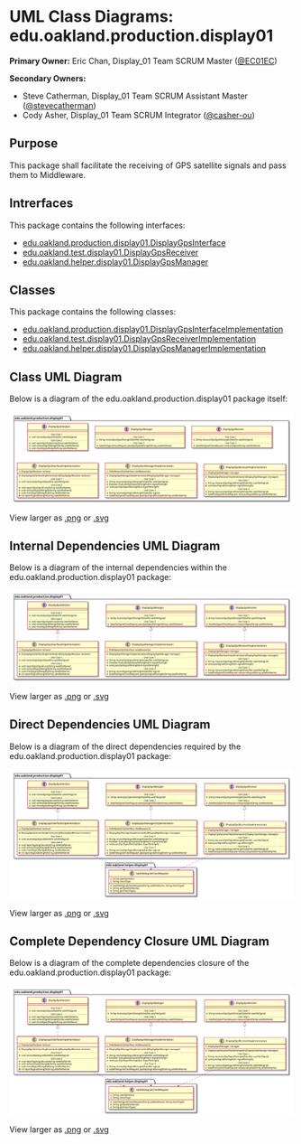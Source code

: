 # UML Class Diagrams: edu.oakland.production.display01

**Primary Owner:** Eric Chan, Display_01 Team SCRUM Master ([@EC01EC](https://github.com/EC01EC/))

**Secondary Owners:**

- Steve Catherman, Display_01 Team SCRUM Assistant Master ([@stevecatherman](https://github.com/stevecatherman/))
- Cody Asher, Display_01 Team SCRUM Integrator ([@casher-ou](https://github.com/casher-ou/))

## Purpose

This package shall facilitate the receiving of GPS satellite signals and pass them to Middleware.

## Intrerfaces

This package contains the following interfaces:

- [edu.oakland.production.display01.DisplayGpsInterface](DisplayGpsInterface)
- [edu.oakland.test.display01.DisplayGpsReceiver](DisplayGpsReceiver)
- [edu.oakland.helper.display01.DisplayGpsManager](DisplayGpsManager)

## Classes

This package contains the following classes:

- [edu.oakland.production.display01.DisplayGpsInterfaceImplementation](DisplayGpsInterfaceImplementation)
- [edu.oakland.test.display01.DisplayGpsReceiverImplementation](DisplayGpsReceiverImplementation)
- [edu.oakland.helper.display01.DisplayGpsManagerImplementation](DisplayGpsManagerImplementation)

## Class UML Diagram

Below is a diagram of the edu.oakland.production.display01 package itself:

![edu.oakland.production.display01](./Display01ProductionPackage.svg)

View larger as [.png](./Display01ProductionPackage.png) or [.svg](./Display01ProductionPackage.svg)

## Internal Dependencies UML Diagram

Below is a diagram of the internal dependencies within the edu.oakland.production.display01 package:

![edu.oakland.production.display01 Internal Dependencies](./Display01ProductionPackage_InternalDependencies.svg)

View larger as [.png](./Display01ProductionPackage_InternalDependencies.png) or [.svg](./Display01ProductionPackage_InternalDependencies.svg)

## Direct Dependencies UML Diagram

Below is a diagram of the direct dependencies required by the edu.oakland.production.display01 package:

![edu.oakland.production.display01 Direct Dependencies](./Display01ProductionPackage_DirectDependencies.svg)

View larger as [.png](./Display01ProductionPackage_DirectDependencies.png) or [.svg](./Display01ProductionPackage_DirectDependencies.svg)

## Complete Dependency Closure UML Diagram

Below is a diagram of the complete dependencies closure of the edu.oakland.production.display01 package:

![edu.oakland.production.display01 Dependency Closure](./Display01ProductionPackage_Closure.svg)

View larger as [.png](./Display01ProductionPackage_Closure.png) or [.svg](./Display01ProductionPackage_Closure.svg)
